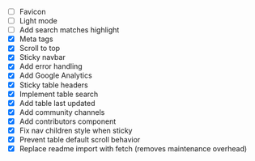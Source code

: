 - [ ] Favicon
- [ ] Light mode
- [ ] Add search matches highlight
- [x] Meta tags
- [x] Scroll to top
- [x] Sticky navbar
- [x] Add error handling
- [x] Add Google Analytics
- [x] Sticky table headers
- [x] Implement table search
- [x] Add table last updated
- [x] Add community channels
- [x] Add contributors component
- [x] Fix nav children style when sticky
- [x] Prevent table default scroll behavior
- [x] Replace readme import with fetch (removes maintenance overhead)
